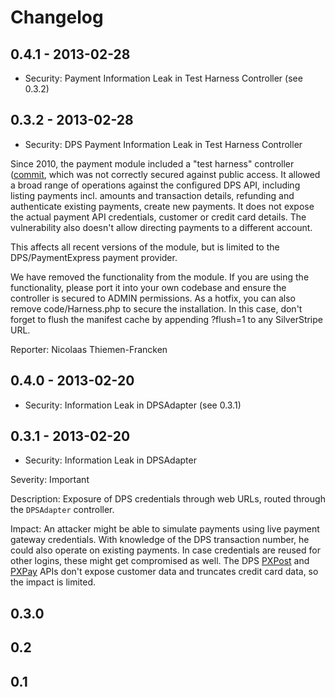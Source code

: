 # Changelog

## 0.4.1 - 2013-02-28

 * Security: Payment Information Leak in Test Harness Controller (see 0.3.2)

## 0.3.2 - 2013-02-28

 * Security: DPS Payment Information Leak in Test Harness Controller

Since 2010, the payment module included a "test harness" controller
([commit](https://github.com/silverstripe-labs/silverstripe-payment/commit/8f27918294ac34b688f137e36b424616df55dd7f),
which was not correctly secured against public access.
It allowed a broad range of operations against the configured DPS API,
including listing payments incl. amounts and transaction details,
refunding and authenticate existing payments,  create new payments.
It does not expose the actual payment API credentials, customer or credit card details.
The vulnerability also doesn't allow directing payments to a different account.

This affects all recent versions of the module, but is limited to the
DPS/PaymentExpress payment provider.

We have removed the functionality from the module. If you are using
the functionality, please port it into your own codebase and ensure
the controller is secured to ADMIN permissions.
As a hotfix, you can also remove code/Harness.php to secure the installation.
In this case, don't forget to flush the manifest cache by appending ?flush=1 to any SilverStripe URL.

Reporter: Nicolaas Thiemen-Francken

## 0.4.0 - 2013-02-20

 * Security: Information Leak in DPSAdapter (see 0.3.1)

## 0.3.1 - 2013-02-20

 * Security: Information Leak in DPSAdapter

Severity: Important

Description: Exposure of DPS credentials through web URLs, routed through the `DPSAdapter` controller.

Impact: An attacker might be able to simulate payments using live payment gateway credentials.
With knowledge of the DPS transaction number, he could also operate on existing payments.
In case credentials are reused for other logins, these might get compromised as well.
The DPS [PXPost](http://www.paymentexpress.com/Technical_Resources/Ecommerce_NonHosted/PxPost) 
and [PXPay](http://www.paymentexpress.com/Technical_Resources/Ecommerce_Hosted/PxPay) 
APIs don't expose customer data and truncates credit card data, so the impact is limited.

## 0.3.0

## 0.2

## 0.1
